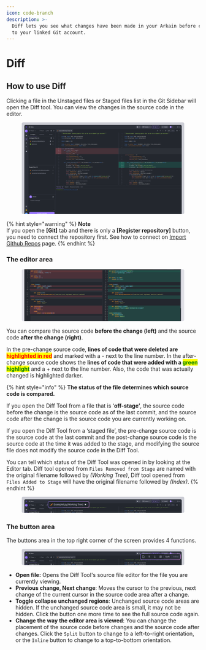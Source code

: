 ```yaml
---
icon: code-branch
description: >-
  Diff lets you see what changes have been made in your Arkain before committing
  to your linked Git account.
---
```


# Diff

## How to use Diff <a href="#how-to-use-diff" id="how-to-use-diff"></a>

Clicking a file in the Unstaged files or Staged files list in the Git Sidebar will open the Diff tool. You can view the changes in the source code in the editor.

<figure><img src="../../../.gitbook/assets/git_11 (2).png" alt=""><figcaption></figcaption></figure>

{% hint style="warning" %}
**Note**\
If you open the **\[Git]** tab and there is only a **\[Register repository]** button, you need to connect the repository first. See how to connect on [Import Github Repos](../../dashboard/container-managing/import-github-repos.md) page.
{% endhint %}

### **The editor area**

<figure><img src="../../../.gitbook/assets/git_12.png" alt=""><figcaption></figcaption></figure>

You can compare the source code **before the change (left)** and the source code **after the change (right)**.

In the pre-change source code, **lines of code that were deleted are&#x20;**<mark style="color:red;">**highlighted in red**</mark> and marked with a - next to the line number. In the after-change source code shows the **lines of code that were added with a&#x20;**<mark style="color:green;">**green highlight**</mark> and a + next to the line number. Also, the code that was actually changed is highlighted darker.

{% hint style="info" %}
**The status of the file determines which source code is compared.**

If you open the Diff Tool from a file that is ‘**off-stage’**, the source code before the change is the source code as of the last commit, and the source code after the change is the source code you are currently working on.

If you open the Diff Tool from a ‘staged file’, the pre-change source code is the source code at the last commit and the post-change source code is the source code at the time it was added to the stage, and modifying the source file does not modify the source code in the Diff Tool.

You can tell which status of the Diff Tool was opened in by looking at the Editor tab. Diff tool opened from `Files Removed from Stage` are named with the original filename followed by _(Working Tree)_, Diff tool opened from `Files Added to Stage` will have the original filename followed by _(Index)_.
{% endhint %}

<figure><img src="../../../.gitbook/assets/git_13.png" alt=""><figcaption></figcaption></figure>



### **The button area**

The buttons area in the top right corner of the screen provides 4 functions.

<figure><img src="../../../.gitbook/assets/git_14.png" alt=""><figcaption></figcaption></figure>

* **Open file:** Opens the Diff Tool's source file editor for the file you are currently viewing.
* **Previous change, Next change**: Moves the cursor to the previous, next change of the current cursor in the source code area after a change.
* **Toggle collapse unchanged regions**: Unchanged source code areas are hidden. If the unchanged source code area is small, it may not be hidden. Click the button one more time to see the full source code again.
* **Change the way the editor area is viewed**: You can change the placement of the source code before changes and the source code after changes. Click the `Split` button to change to a left-to-right orientation, or the `Inline` button to change to a top-to-bottom orientation.
